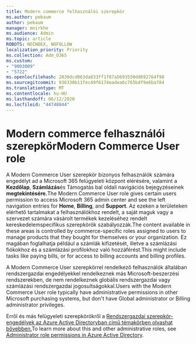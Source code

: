 ```yaml
---
title: Modern commerce felhasználói szerepkör
ms.author: pebaum
author: pebaum
manager: mnirkhe
ms.audience: Admin
ms.topic: article
ROBOTS: NOINDEX, NOFOLLOW
localization_priority: Priority
ms.collection: Adm_O365
ms.custom:
- "9003009"
- "5722"
ms.openlocfilehash: 2830dcd063da833ff1f87a5693550dd692764f98
ms.sourcegitcommit: 936330b11fec49f6174eadea6c765bdf9e6ba784
ms.translationtype: MT
ms.contentlocale: hu-HU
ms.lasthandoff: 06/12/2020
ms.locfileid: "44748844"
---
```

# <a name="modern-commerce-user-role"></a><span data-ttu-id="2a32b-102">Modern commerce felhasználói szerepkör</span><span class="sxs-lookup"><span data-stu-id="2a32b-102">Modern Commerce User role</span></span>

<span data-ttu-id="2a32b-103">A Modern Commerce User szerepkör bizonyos felhasználók számára engedélyt ad a Microsoft 365 felügyeleti központ elérésére, valamint a **Kezdőlap**, **Számlázás**és Támogatás bal oldali navigációs bejegyzéseinek **megtekintésére.**</span><span class="sxs-lookup"><span data-stu-id="2a32b-103">The Modern Commerce User role gives certain users permission to access Microsoft 365 admin center and see the left navigation entries for **Home**, **Billing**, and **Support**.</span></span> <span data-ttu-id="2a32b-104">Az ezeken a területeken elérhető tartalmakat a felhasználókhoz rendelt, a saját maguk vagy a szervezet számára vásárolt termékek kezeléséhez rendelt kereskedelemspecifikus szerepkörök szabályozzák.</span><span class="sxs-lookup"><span data-stu-id="2a32b-104">The content available in these areas is controlled by commerce-specific roles assigned to users to manage products that they bought for themselves or your organization.</span></span> <span data-ttu-id="2a32b-105">Ez magában foglalhatja például a számlák kifizetését, illetve a számlázási fiókokhoz és a számlázási profilokhoz való hozzáférést.</span><span class="sxs-lookup"><span data-stu-id="2a32b-105">This might include tasks like paying bills, or for access to billing accounts and billing profiles.</span></span>

<span data-ttu-id="2a32b-106">A Modern Commerce User szerepkörrel rendelkező felhasználók általában rendszergazdai engedélyekkel rendelkeznek más Microsoft-beszerzési rendszerekben, de nem rendelkeznek globális rendszergazdai vagy számlázási rendszergazdai jogosultságokkal.</span><span class="sxs-lookup"><span data-stu-id="2a32b-106">Users with the Modern Commerce User role typically have administrative permissions in other Microsoft purchasing systems, but don't have Global administrator or Billing administrator privileges.</span></span>

<span data-ttu-id="2a32b-107">Erről és más felügyeleti szerepkörökről a [Rendszergazdai szerepkör-engedélyek az Azure Active Directoryban című témakörben olvashat bővebben.](https://docs.microsoft.com/azure/active-directory/users-groups-roles/directory-assign-admin-roles#modern-commerce-administrator)</span><span class="sxs-lookup"><span data-stu-id="2a32b-107">To learn more about this and other administrative roles, see [Administrator role permissions in Azure Active Directory](https://docs.microsoft.com/azure/active-directory/users-groups-roles/directory-assign-admin-roles#modern-commerce-administrator).</span></span>